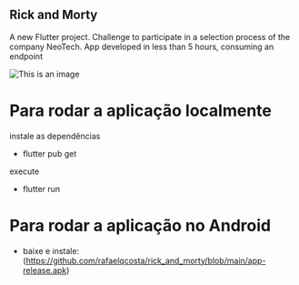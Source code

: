 ## Rick and Morty

A new Flutter project. Challenge to participate in a selection process of the company NeoTech. App developed in less than 5 hours, consuming an endpoint

![This is an image](richandmorty.gif)

# Para rodar a aplicação localmente
instale as dependências
- flutter pub get

execute
- flutter run

# Para rodar a aplicação no Android
- baixe e instale: (https://github.com/rafaelqcosta/rick_and_morty/blob/main/app-release.apk)


